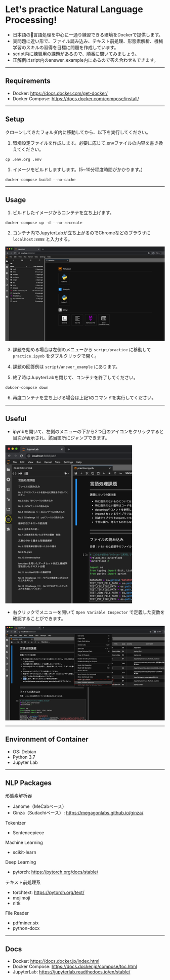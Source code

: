 # Let's practice Natural Language Processing!
- 日本語の言語処理を中心に一通り練習できる環境をDockerで提供します。
- 実問題に近い形で、ファイル読み込み、テキスト前処理、形態素解析、機械学習のスキルの習得を目標に問題を作成しています。
- script内に練習用の課題があるので、順番に問いてみましょう。
- 正解例はsript内のanswer_example内にあるので答え合わせもできます。

---
## Requirements
- Docker: https://docs.docker.com/get-docker/
- Docker Compose: https://docs.docker.com/compose/install/

---
## Setup
クローンしてきたフォルダ内に移動してから、以下を実行してください。
1. 環境設定ファイルを作成します。必要に応じて.envファイルの内容を書き換えてください。
```
cp .env.org .env
```
1. イメージをビルドしますします。(5~10分程度時間がかかります。)
```
docker-compose build --no-cache
```

---
## Usage
1. ビルドしたイメージからコンテナを立ち上げます。
```
docker-compose up -d --no-recreate
```

2. コンテナ内でJupyterLabが立ち上がるのでChromeなどのブラウザに `localhost:8888` と入力する。
<img src=".img/open_jupyter.png" width=600>

3. 課題を始める場合は左側のメニューから `script/practice` に移動して `practice.ipynb` をダブルクリックで開く。

4. 課題の回答例は `script/answer_example` にあります。

5. 終了時はJupyterLabを閉じて、コンテナを終了してください。
```
dokcer-compose down
```

6. 再度コンテナを立ち上げる場合は上記1のコマンドを実行してください。

---
## Useful
- ipynbを開いて、左側のメニューの下から2つ目のアイコンをクリックすると目次が表示され、該当箇所にジャンプできます。

<img src=".img/index.png" height=500>

- 右クリックでメニューを開いて `Open Variable Inspector` で定義した変数を確認することができます。

<img src=".img/variable_inspector.png" width=600>

---
## Environment of Container
- OS: Debian
- Python 3.7
- Jupyter Lab

---
## NLP Packages

形態素解析器
- Janome（MeCabベース）
- Ginza（Sudachiベース）: https://megagonlabs.github.io/ginza/

Tokenizer
- Sentencepiece

Machine Learning
- scikit-learn

Deep Learning
- pytorch: https://pytorch.org/docs/stable/

テキスト前処理系
- torchtext: https://pytorch.org/text/
- mojimoji
- nltk

File Reader
- pdfminer.six
- python-docx

---
## Docs
- Docker: https://docs.docker.jp/index.html
- Docker Compose: https://docs.docker.jp/compose/toc.html
- JupyterLab: https://jupyterlab.readthedocs.io/en/stable/